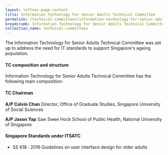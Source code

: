 ```yaml
---
layout: leftnav-page-content
title: Information Technology For Senior Adults Technical Committee
permalink: /technical-committees/information-technology-for-senior-adults-technical-committee/
breadcrumb: Information Technology For Senior Adults Technical Committee
collection_name: technical-committees
---
```

The Information Technology for Senior Adults Technical Committee was set up to address the need for IT standards to support Singapore's ageing population.

#### TC composition and structure ####

Information Technology for Senior Adults Technical Committee has the following main composition:

#### TC Chairman ####

**A/P Calvin Chan**
Director, Office of Graduate Studies, Singapore University of Social Sciences

**A/P Jason Yap**
Saw Swee Hock School of Public Health, National University of Singapore


#### Singapore Standards under ITSATC ####

* SS 618 : 2016	Guidelines on user interface design for older adults
